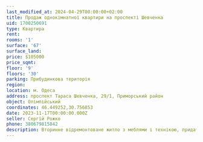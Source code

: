 ```yaml
---
last_modified_at: 2024-04-29T00:00:00+02:00
title: Продаж однокімнатної квартири на проспекті Шевченка
uid: 1700250691
type: Квартира
rent:
rooms: '1'
surface: '67'
surface_land:
price: $105000
price_sqmt:
floor: '9'
floors: '30'
parking: Прибудинкова територія
region:
location: м. Одеса
address: проспект Тараса Шевченка, 29/1, Приморський район
object: Олімпійський
coordinates: 46.449252,30.756853
date: 2023-11-17T00:00:00.000Z
seller: Сергій Рожко
phone: 380679815842
description: Вторинне відремонтоване житло з меблями і технікою, придатне і готове для проживання
---
```

